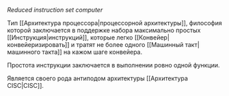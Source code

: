 *Reduced instruction set computer*

Тип [[Архитектура процессора|процессорной архитектуры]], философия которой заключается в поддержке набора максимально простых [[Инструкция|инструкций]], которые легко [[Конвейер|конвейеризировать]] и тратят не более одного [[Машинный такт|машинного такта]] на кажом шаге конвейера.

Простота инструкции заключается в выполнении ровно одной функции.

Является своего рода антиподом архитектуры [[Архитектура CISC|CISC]].